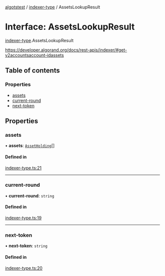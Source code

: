 [algotstest](../README.md) / [indexer-type](../modules/indexer_type.md) / AssetsLookupResult

# Interface: AssetsLookupResult

[indexer-type](../modules/indexer_type.md).AssetsLookupResult

https://developer.algorand.org/docs/rest-apis/indexer/#get-v2accountsaccount-idassets

## Table of contents

### Properties

- [assets](indexer_type.AssetsLookupResult.md#assets)
- [current-round](indexer_type.AssetsLookupResult.md#current-round)
- [next-token](indexer_type.AssetsLookupResult.md#next-token)

## Properties

### assets

• **assets**: [`AssetHolding`](indexer_type.AssetHolding.md)[]

#### Defined in

[indexer-type.ts:21](https://github.com/algorandfoundation/algokit-utils-ts/blob/4edaa90/src/indexer-type.ts#L21)

___

### current-round

• **current-round**: `string`

#### Defined in

[indexer-type.ts:19](https://github.com/algorandfoundation/algokit-utils-ts/blob/4edaa90/src/indexer-type.ts#L19)

___

### next-token

• **next-token**: `string`

#### Defined in

[indexer-type.ts:20](https://github.com/algorandfoundation/algokit-utils-ts/blob/4edaa90/src/indexer-type.ts#L20)
